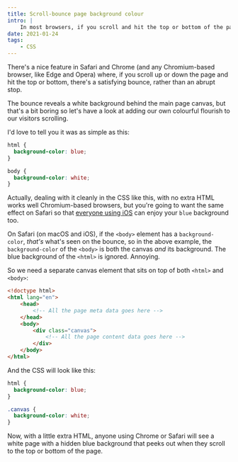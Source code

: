 ```yaml
---
title: Scroll-bounce page background colour
intro: |
    In most browsers, if you scroll and hit the top or bottom of the page, there's a bounce. Did you know you can change the colour behind your page?
date: 2021-01-24
tags:
    - CSS
---
```


There's a nice feature in Safari and Chrome (and any Chromium-based browser, like Edge and Opera) where, if you scroll up or down the page and hit the top or bottom, there's a satisfying bounce, rather than an abrupt stop.

The bounce reveals a white background behind the main page canvas, but that's a bit boring so let's have a look at adding our own colourful flourish to our visitors scrolling.

I'd love to tell you it was as simple as this:

```css
html {
  background-color: blue;
}

body {
  background-color: white;
}
```

Actually, dealing with it cleanly in the CSS like this, with no extra HTML works well Chromium-based browsers, but you're going to want the same effect on Safari so that [everyone using iOS](https://www.howtogeek.com/184283/why-third-party-browsers-will-always-be-inferior-to-safari-on-iphone-and-ipad/) can enjoy your `blue` background too.

On Safari (on macOS and iOS), if the `<body>` element has a `background-color`, *that's* what's seen on the bounce, so in the above example, the `background-color` of the `<body>` is both the canvas *and* its background. The blue background of the `<html>` is ignored. Annoying.

So we need a separate canvas element that sits on top of both `<html>` and `<body>`:

```html
<!doctype html>
<html lang="en">
    <head>
        <!-- All the page meta data goes here -->
    </head>
    <body>
        <div class="canvas">
            <!-- All the page content data goes here -->
        </div>
    </body>
</html>
```

And the CSS will look like this:

```css
html {
  background-color: blue;
}

.canvas {
  background-color: white;
}
```

Now, with a little extra HTML, anyone using Chrome or Safari will see a white page with a hidden blue background that peeks out when they scroll to the top or bottom of the page.
